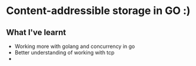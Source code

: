 # Content-addressible storage in GO :)

## What I've learnt
- Working more with golang and concurrency in go
- Better understanding of working with tcp
- 
